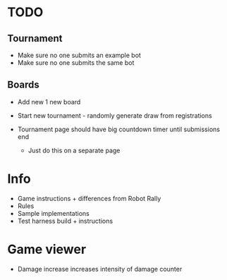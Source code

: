 # TODO

## Tournament
- Make sure no one submits an example bot
- Make sure no one submits the same bot

## Boards
- Add new 1 new board

- Start new tournament - randomly generate draw from registrations
- Tournament page should have big countdown timer until submissions end
    - Just do this on a separate page
    
# Info
- Game instructions + differences from Robot Rally
- Rules
- Sample implementations
- Test harness build + instructions

# Game viewer
- Damage increase increases intensity of damage counter
